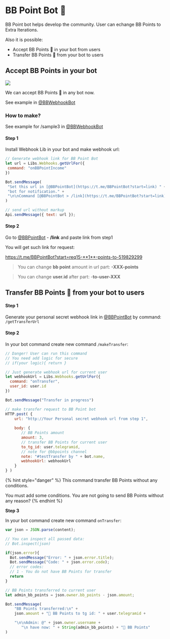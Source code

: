# BB Point Bot 💎

BB Point bot helps develop the community. User can echange BB Points to Extra Iterations.

Also it is possible:

* Accept BB Points 💎 in your bot from users
* Transfer BB Points 💎 from your bot to users

## Accept BB Points in your bot

![](https://telegra.ph/file/31b497c82e26a1dc2d8d3.png)

We can accept BB Points 💎 in any bot now.

See example in [@BBWebhookBot](https://t.me/BBWebhookBot)

### How to make?

See example for /sample3 in [@BBWebhookBot](https://t.me/BBWebhookBot)

#### Step 1

Install Webhook Lib in your bot and make webhook url:

```javascript
// Generate webhook link for BB Point Bot
let url = Libs.Webhooks.getUrlFor({
 command: "onBBPointIncome"
})

Bot.sendMessage(
 "Set this url in [@BBPointBot](https://t.me/BBPointBot?start=link) " +
 "bot for notification." +
 "\n\nCommand [@BBPointBot > /link](https://t.me/BBPointBot?start=link) "
)

// send url without markup
Api.sendMessage({ text: url });
```



#### Step 2 <a id="Step-2"></a>

Go to [@BBPointBot](https://t.me/BBPointBot) - **/link** and paste link from step1

You will get such link for request:

https://t.me/BBPointBot?start=req15-**1**-points-to-519829299

> You can change **bb point** amount in url part: **-XXX-points**

> You can change **user.id** after part: -**to-user-XXX**



## Transfer BB Points 💎 from your bot to users

#### Step 1

Generate your personal secret webhook link in [@BBPointBot](https://t.me/BBPointBot) by command: `/getTransferUrl`

#### Step 2

In your bot command create new command `/makeTransfer`:

```javascript
// Danger! User can run this command
// You need add logic for secure
// if(your logic){ return }

// Just generate webhook url for current user
let webhookUrl = Libs.Webhooks.getUrlFor({
  command: "onTransfer",
  user_id: user.id
})

Bot.sendMessage("Transfer in progress")

// make transfer request to BB Point bot
HTTP.post( {
    url: "http://Your Personal secret webhook url from step 1",
         
    body: {
       // BB Points amount
       amount: 3,
       // transfer BB Points for current user
       to_tg_id: user.telegramid,
       // note for @bbpoints channel
       note: "#testTransfer by " + bot.name,
       webhookUrl: webhookUrl
    }
} )

```

{% hint style="danger" %}
This command transfer BB Points without any conditions.

You must add some conditions. You are not going to send BB Points without any reason? 
{% endhint %}

**Step 3**

In your bot command create new command `onTransfer`:

```javascript
var json = JSON.parse(content);

// You can inspect all passed data:
// Bot.inspect(json)

if(json.error){
  Bot.sendMessage("Error: " + json.error.title);
  Bot.sendMessage("Code: " + json.error.code);
  // error codes:
  // 1 - You do not have BB Points for transfer
  return
}

// BB Points transferred to current user
let admin_bb_points = json.owner.bb_points - json.amount;

Bot.sendMessage(
    "BB Points transferred:\n" +
    json.amount + "💎 BB Points to tg id: " + user.telegramid + 

    "\n\nAdmin: @" + json.owner.username + 
       "\n have now: " + String(admin_bb_points) + "💎 BB Points"
)


```

